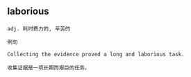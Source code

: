 ## laborious
```
adj. 耗时费力的, 辛苦的

例句

Collecting the evidence proved a long and laborious task.

收集证据是一项长期而艰巨的任务。
```